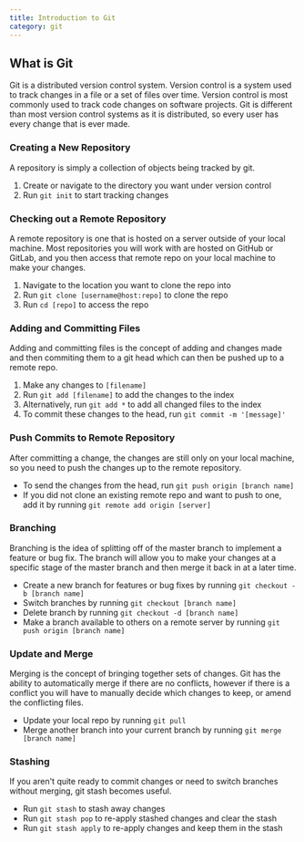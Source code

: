 ```yaml
---
title: Introduction to Git
category: git
---
```

## What is Git
Git is a distributed version control system. Version control is a system used to track changes in a file or a set of files over time. Version control is most commonly used to track code changes on software projects. Git is different than most version control systems as it is distributed, so every user has every change that is ever made. 

### Creating a New Repository
A repository is simply a collection of objects being tracked by git.
1. Create or navigate to the directory you want under version control
2. Run ```git init``` to start tracking changes

### Checking out a Remote Repository
A remote repository is one that is hosted on a server outside of your local machine. Most repositories you will work with are hosted on GitHub or GitLab, and you then access that remote repo on your local machine to make your changes.
1. Navigate to the location you want to clone the repo into
2. Run ```git clone [username@host:repo]``` to clone the repo
3. Run ```cd [repo]``` to access the repo

### Adding and Committing Files
Adding and committing files is the concept of adding and changes made and then commiting them to a git head which can then be pushed up to a remote repo.
1. Make any changes to ```[filename]```
2. Run ```git add [filename]``` to add the changes to the index
3. Alternatively, run ```git add *``` to add all changed files to the index
4. To commit these changes to the head, run ```git commit -m '[message]'```

### Push Commits to Remote Repository
After committing a change, the changes are still only on your local machine, so you need to push the changes up to the remote repository.
* To send the changes from the head, run ```git push origin [branch name]```
* If you did not clone an existing remote repo and want to push to one, add it by running ```git remote add origin [server]```

### Branching
Branching is the idea of splitting off of the master branch to implement a feature or bug fix. The branch will allow you to make your changes at a specific stage of the master branch and then merge it back in at a later time.
* Create a new branch for features or bug fixes by running ```git checkout -b [branch name]```
* Switch branches by running ```git checkout [branch name]```
* Delete branch by running ```git checkout -d [branch name]```
* Make a branch available to others on a remote server by running ```git push origin [branch name]```

### Update and Merge
Merging is the concept of bringing together sets of changes. Git has the ability to automatically merge if there are no conflicts, however if there is a conflict you will have to manually decide which changes to keep, or amend the conflicting files. 
* Update your local repo by running ```git pull```
* Merge another branch into your current branch by running ```git merge [branch name]```

### Stashing
If you aren't quite ready to commit changes or need to switch branches without merging, git stash becomes useful.
* Run ```git stash``` to stash away changes
* Run ```git stash pop``` to re-apply stashed changes and clear the stash
* Run ```git stash apply``` to re-apply changes and keep them in the stash
